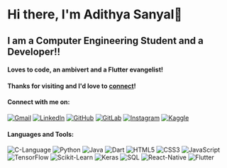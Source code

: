 # Hi there, I'm Adithya Sanyal👋

## I am a Computer Engineering Student and a Developer!!

#### Loves to code, an ambivert and a Flutter evangelist! 

#### Thanks for visiting and I'd love to [connect](https://www.linkedin.com/in/adithya-sanyal-9371a8191/)!

#### Connect with me on:

[![Gmail](https://user-images.githubusercontent.com/66916445/122386670-bb9d8b00-cf8b-11eb-978a-2e429dde48cf.png)][1]  [![LinkedIn](https://user-images.githubusercontent.com/66916445/122387394-7037ac80-cf8c-11eb-97f6-a9419ca8244e.png)][2]  [![GitHub](https://user-images.githubusercontent.com/66916445/122387575-a117e180-cf8c-11eb-80e9-eb3216ba5696.png)][3]  [![GitLab](https://user-images.githubusercontent.com/66916445/122387836-e6d4aa00-cf8c-11eb-87a7-4ea6162d18e7.png)][4]  [![Instagram](https://user-images.githubusercontent.com/66916445/122387957-0a97f000-cf8d-11eb-92f0-58e9497197ef.png)][5]  [![Kaggle](https://user-images.githubusercontent.com/66916445/122388384-75492b80-cf8d-11eb-9ada-f227322ad70a.png)][6]  

#### Languages and Tools:

![C-Language](https://user-images.githubusercontent.com/66916445/122389088-2f409780-cf8e-11eb-8678-504f1705a8a4.png)  ![Python](https://user-images.githubusercontent.com/66916445/122389035-2059e500-cf8e-11eb-97e1-6dd2b1f35531.png)  ![Java](https://user-images.githubusercontent.com/66916445/122389755-e63d1300-cf8e-11eb-91a6-6c63619620cb.png)  ![Dart](https://user-images.githubusercontent.com/66916445/122389792-ee954e00-cf8e-11eb-9d4d-b115c014199d.png)  ![HTML5](https://user-images.githubusercontent.com/66916445/122389052-25b72f80-cf8e-11eb-984b-6efb3d4117bb.png)  ![CSS3](https://user-images.githubusercontent.com/66916445/122389064-294ab680-cf8e-11eb-98db-e371fdffdb10.png)  ![JavaScript](https://user-images.githubusercontent.com/66916445/122389597-b857ce80-cf8e-11eb-8243-62dfe1695246.png)  ![TensorFlow](https://user-images.githubusercontent.com/66916445/122390104-3f0cab80-cf8f-11eb-9c8f-340adfb68826.png)  ![Scikit-Learn](https://user-images.githubusercontent.com/66916445/122390121-43d15f80-cf8f-11eb-82b0-02ed492f0a1e.png)  ![Keras](https://user-images.githubusercontent.com/66916445/122390139-492eaa00-cf8f-11eb-8d64-e11b1aa31a73.png)  ![SQL](https://user-images.githubusercontent.com/66916445/122390362-87c46480-cf8f-11eb-9997-f575ba51ba51.png)  ![React-Native](https://user-images.githubusercontent.com/66916445/122390394-901c9f80-cf8f-11eb-9528-7cb98103c390.png)  ![Flutter](https://user-images.githubusercontent.com/66916445/122390410-93b02680-cf8f-11eb-8a87-a622a7a0ec3d.png)
<!--
**AdithyaSanyal/AdithyaSanyal** is a ✨ _special_ ✨ repository because its `README.md` (this file) appears on your GitHub profile.

Here are some ideas to get you started:

- 🔭 I’m currently working on ...
- 🌱 I’m currently learning ...
- 👯 I’m looking to collaborate on ...
- 🤔 I’m looking for help with ...
- 💬 Ask me about ...
- 📫 How to reach me: ...
- 😄 Pronouns: ...
- ⚡ Fun fact: ...
-->
[1]: https://mail.google.com/mail/u/0/#inbox?compose=new
[2]: https://www.linkedin.com/in/adithya-sanyal-9371a8191/
[3]: https://github.com/AdithyaSanyal/
[4]: https://gitlab.com/AdithyaSanyal/
[5]: https://www.instagram.com/adithyasanyal2410/
[6]: https://www.kaggle.com/adithyasanyal/

